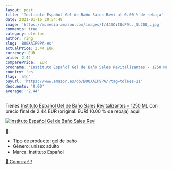 ```yaml
---
layout: post
title: 'Instituto Español Gel de Baño Sales Revi al 0.00 % de rebaja'
date: 2021-01-16 20:54:49
image: 'https://m.media-amazon.com/images/I/41SQiI0sP9L._SL200_.jpg'
comments: true
category: ofertas
author: ring
slug: 'B00XAIP9PA-es'
actualPrice: 2.44 EUR
currency: EUR
price: 2.44
comparePrice:  EUR
prodname: 'Instituto Español Gel de Baño Sales Revitalizantes - 1250 ML'
country: 'es'
flag: '🇪🇸'
buyurl: 'https://www.amazon.es/dp/B00XAIP9PA/?tag=tolees-21'
descuento: '0.00'
average: '2.44'
---
```


Tienes [Instituto Español Gel de Baño Sales Revitalizantes - 1250 ML](https://www.amazon.es/dp/B00XAIP9PA/?tag=tolees-21) con precio final de  2.44 EUR (original:  EUR) (0.00 %  de rebaja) aqui!

[![Instituto Español Gel de Baño Sales Revi](https://m.media-amazon.com/images/I/41SQiI0sP9L._SL200_.jpg)](https://www.amazon.es/dp/B00XAIP9PA/?tag=tolees-21)

🔎:

- Tipo de producto: gel de baño
- Género: unisex adulto
- Marca: Instituto Español

[🛒 Comprar!!!](https://www.amazon.es/dp/B00XAIP9PA/?tag=tolees-21)

